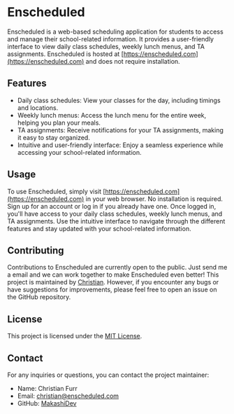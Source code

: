 # Enscheduled

Enscheduled is a web-based scheduling application for students to access and manage their school-related information. It provides a user-friendly interface to view daily class schedules, weekly lunch menus, and TA assignments. Enscheduled is hosted at [https://enscheduled.com](https://enscheduled.com) and does not require installation.

## Features

- Daily class schedules: View your classes for the day, including timings and locations.
- Weekly lunch menus: Access the lunch menu for the entire week, helping you plan your meals.
- TA assignments: Receive notifications for your TA assignments, making it easy to stay organized.
- Intuitive and user-friendly interface: Enjoy a seamless experience while accessing your school-related information.

## Usage

To use Enscheduled, simply visit [https://enscheduled.com](https://enscheduled.com) in your web browser. No installation is required. Sign up for an account or log in if you already have one. Once logged in, you'll have access to your daily class schedules, weekly lunch menus, and TA assignments. Use the intuitive interface to navigate through the different features and stay updated with your school-related information.

## Contributing

Contributions to Enscheduled are currently open to the public. Just send me a email and we can work together to make Enscheduled even better! This project is maintained by [Christian](https://github.com/MakashiDev). However, if you encounter any bugs or have suggestions for improvements, please feel free to open an issue on the GitHub repository.

## License

This project is licensed under the [MIT License](https://opensource.org/licenses/MIT).

## Contact

For any inquiries or questions, you can contact the project maintainer:

- Name: Christian Furr
- Email: christian@enscheduled.com
- GitHub: [MakashiDev](https://github.com/MakashiDev)
